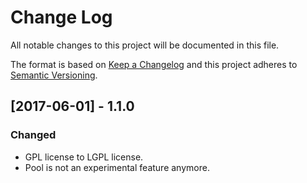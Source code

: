 # Change Log
All notable changes to this project will be documented in this file.

The format is based on [Keep a Changelog](http://keepachangelog.com/)
and this project adheres to [Semantic Versioning](http://semver.org/).

## [2017-06-01] - 1.1.0

### Changed
- GPL license to LGPL license.
- Pool is not an experimental feature anymore.
